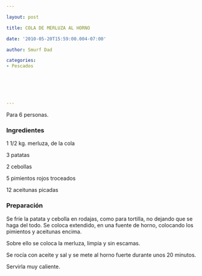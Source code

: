 ```yaml
---

layout: post

title: COLA DE MERLUZA AL HORNO

date: '2010-05-20T15:59:00.004-07:00'

author: Smurf Dad

categories:
- Pescados






---
```


Para 6 personas.

<h3>Ingredientes</h3>

1 1/2 kg. merluza, de la cola

3 patatas

2 cebollas

5 pimientos rojos troceados

12 aceitunas picadas

<h3>Preparación</h3>

Se fríe la patata y cebolla en rodajas, como para tortilla, no dejando que se haga del todo. Se coloca extendido, en una fuente de horno, colocando los pimientos y aceitunas encima.

Sobre ello se coloca la merluza, limpia y sin escamas.

Se rocía con aceite y sal y se  mete al horno fuerte  durante unos 20 minutos.

Servirla muy caliente.

